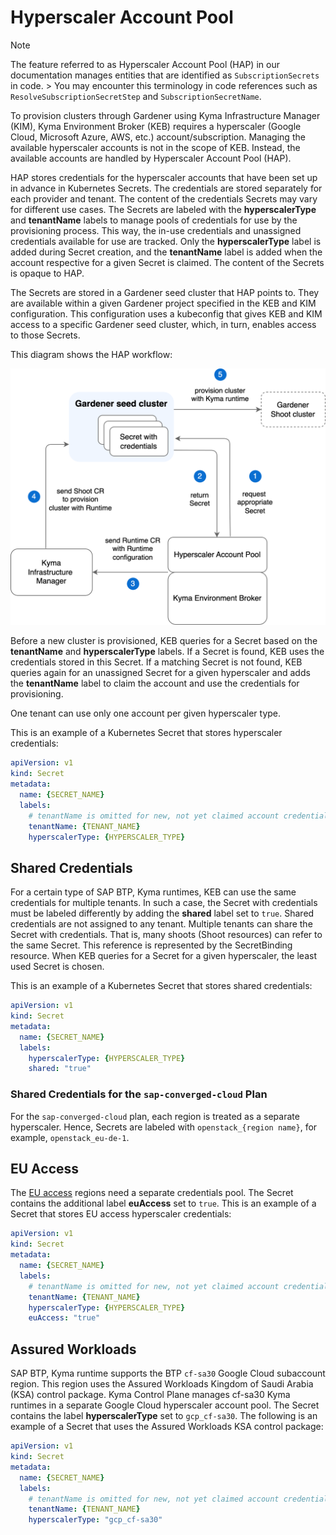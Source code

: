 # Hyperscaler Account Pool

> [!NOTE]
> The feature referred to as Hyperscaler Account Pool (HAP) in our documentation manages entities that are identified as `SubscriptionSecrets` in code. > You may encounter this terminology in code references such as `ResolveSubscriptionSecretStep` and `SubscriptionSecretName`.

To provision clusters through Gardener using Kyma Infrastructure Manager (KIM), Kyma Environment Broker (KEB) requires a hyperscaler (Google Cloud, Microsoft Azure, AWS, etc.) account/subscription. Managing the available hyperscaler accounts is not in the scope of KEB. Instead, the available accounts are handled by Hyperscaler Account Pool (HAP).

HAP stores credentials for the hyperscaler accounts that have been set up in advance in Kubernetes Secrets. The credentials are stored separately for each provider and tenant. The content of the credentials Secrets may vary for different use cases. The Secrets are labeled with the **hyperscalerType** and **tenantName** labels to manage pools of credentials for use by the provisioning process. This way, the in-use credentials and unassigned credentials available for use are tracked. Only the **hyperscalerType** label is added during Secret creation, and the **tenantName** label is added when the account respective for a given Secret is claimed. The content of the Secrets is opaque to HAP.

The Secrets are stored in a Gardener seed cluster that HAP points to. They are available within a given Gardener project specified in the KEB and KIM configuration. This configuration uses a kubeconfig that gives KEB and KIM access to a specific Gardener seed cluster, which, in turn, enables access to those Secrets.

This diagram shows the HAP workflow:

![hap-workflow](../assets/hap-flow.drawio.svg)

Before a new cluster is provisioned, KEB queries for a Secret based on the **tenantName** and **hyperscalerType** labels.
If a Secret is found, KEB uses the credentials stored in this Secret. If a matching Secret is not found, KEB queries again for an unassigned Secret for a given hyperscaler and adds the **tenantName** label to claim the account and use the credentials for provisioning.

One tenant can use only one account per given hyperscaler type.

This is an example of a Kubernetes Secret that stores hyperscaler credentials:

```yaml
apiVersion: v1
kind: Secret
metadata:
  name: {SECRET_NAME}
  labels:
    # tenantName is omitted for new, not yet claimed account credentials
    tenantName: {TENANT_NAME}
    hyperscalerType: {HYPERSCALER_TYPE}
```

## Shared Credentials

For a certain type of SAP BTP, Kyma runtimes, KEB can use the same credentials for multiple tenants.
In such a case, the Secret with credentials must be labeled differently by adding the **shared** label set to `true`. Shared credentials are not assigned to any tenant.
Multiple tenants can share the Secret with credentials. That is, many shoots (Shoot resources) can refer to the same Secret. This reference is represented by the SecretBinding resource.
When KEB queries for a Secret for a given hyperscaler, the least used Secret is chosen.  

This is an example of a Kubernetes Secret that stores shared credentials:

```yaml
apiVersion: v1
kind: Secret
metadata:
  name: {SECRET_NAME}
  labels:
    hyperscalerType: {HYPERSCALER_TYPE}
    shared: "true"
```

### Shared Credentials for the `sap-converged-cloud` Plan

For the `sap-converged-cloud` plan, each region is treated as a separate hyperscaler. Hence, Secrets are labeled with `openstack_{region name}`, for example, `openstack_eu-de-1`.

## EU Access

The [EU access](03-20-eu-access.md) regions need a separate credentials pool. The Secret contains the additional label **euAccess** set to `true`. This is an example of a Secret that stores EU access hyperscaler credentials:

```yaml
apiVersion: v1
kind: Secret
metadata:
  name: {SECRET_NAME}
  labels:
    # tenantName is omitted for new, not yet claimed account credentials
    tenantName: {TENANT_NAME}
    hyperscalerType: {HYPERSCALER_TYPE}
    euAccess: "true"
```

## Assured Workloads

SAP BTP, Kyma runtime supports the BTP `cf-sa30` Google Cloud subaccount region. This region uses the Assured Workloads Kingdom of Saudi Arabia (KSA) control package. Kyma Control Plane manages cf-sa30 Kyma runtimes in a separate
Google Cloud hyperscaler account pool. The Secret contains the label **hyperscalerType** set to `gcp_cf-sa30`. The following is an example of a Secret that uses the Assured Workloads KSA control package:

```yaml
apiVersion: v1
kind: Secret
metadata:
  name: {SECRET_NAME}
  labels:
    # tenantName is omitted for new, not yet claimed account credentials
    tenantName: {TENANT_NAME}
    hyperscalerType: "gcp_cf-sa30"
```

